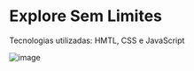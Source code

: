 # Explore Sem Limites

Tecnologias utilizadas: HMTL, CSS e JavaScript

![image](https://github.com/user-attachments/assets/f8100aca-cebe-40fe-9074-1d414ffc69f6)
